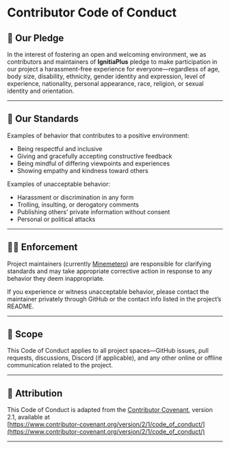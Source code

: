 # Contributor Code of Conduct

## 🌟 Our Pledge

In the interest of fostering an open and welcoming environment, we as contributors and maintainers of **IgnitiaPlus** pledge to make participation in our project a harassment-free experience for everyone—regardless of age, body size, disability, ethnicity, gender identity and expression, level of experience, nationality, personal appearance, race, religion, or sexual identity and orientation.

---

## 🤝 Our Standards

Examples of behavior that contributes to a positive environment:

- Being respectful and inclusive
- Giving and gracefully accepting constructive feedback
- Being mindful of differing viewpoints and experiences
- Showing empathy and kindness toward others

Examples of unacceptable behavior:

- Harassment or discrimination in any form
- Trolling, insulting, or derogatory comments
- Publishing others’ private information without consent
- Personal or political attacks

---

## 👮‍♀️ Enforcement

Project maintainers (currently [Minemetero](https://github.com/Minemetero)) are responsible for clarifying standards and may take appropriate corrective action in response to any behavior they deem inappropriate.

If you experience or witness unacceptable behavior, please contact the maintainer privately through GitHub or the contact info listed in the project’s README.

---

## 🧾 Scope

This Code of Conduct applies to all project spaces—GitHub issues, pull requests, discussions, Discord (if applicable), and any other online or offline communication related to the project.

---

## 📜 Attribution

This Code of Conduct is adapted from the [Contributor Covenant][homepage], version 2.1, available at  
[https://www.contributor-covenant.org/version/2/1/code_of_conduct/](https://www.contributor-covenant.org/version/2/1/code_of_conduct/)

[homepage]: https://www.contributor-covenant.org

---
